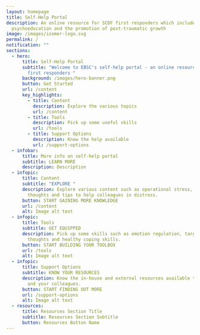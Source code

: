 ```yaml
---
layout: homepage
title: Self-Help Portal
description: An online resource for SCDF first responders which includes
  psychoeducation and the promotion of post-traumatic growth
image: /images/isomer-logo.svg
permalink: /
notification: ""
sections:
  - hero:
      title: Self-Help Portal
      subtitle: "Welcome to EBSC's self-help portal - an online resource for SCDF's
        first responders "
      background: /images/hero-banner.png
      button: Get Started
      url: /content
      key_highlights:
        - title: Content
          description: Explore the various topics
          url: /content
        - title: Tools
          description: Pick up some useful skills
          url: /tools
        - title: Support Options
          description: Know the help available
          url: /support-options
  - infobar:
      title: More info on self-help portal
      subtitle: LEARN MORE
      description: Description
  - infopic:
      title: Content
      subtitle: "EXPLORE "
      description: Explore various content such as operational stress, automatic
        thoughts and tips to help colleagues in distress.
      button: START GAINING MORE KNOWLEDGE
      url: /content
      alt: Image alt text
  - infopic:
      title: Tools
      subtitle: GET EQUIPPED
      description: Pick up some skills such as emotion regulation, targeting automatic
        thoughts and healthy coping skills.
      button: START BUILDING YOUR TOOLBOX
      url: /tools
      alt: Image alt text
  - infopic:
      title: Support Options
      subtitle: KNOW YOUR RESOURCES
      description: Know the in-house and external resources available to support you
        and your colleagues.
      button: START FINDING OUT MORE
      url: /support-options
      alt: Image alt text
  - resources:
      title: Resources Section Title
      subtitle: Resources Section Subtitle
      button: Resources Button Name
---
```

